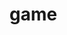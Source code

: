 # game
<!DOCTYPE html>
<html lang="en">
<head>
    <meta charset="UTF-8">
    <meta name="viewport" content="width=device-width, initial-scale=1.0">
    <title>Chess Game</title>
    <style>
        .chessboard {
            display: grid;
            grid-template-columns: repeat(8, 50px);
            grid-template-rows: repeat(8, 50px);
        }

        .chessboard div {
            width: 50px;
            height: 50px;
            text-align: center;
            vertical-align: middle;
            font-size: 24px;
            line-height: 50px;
        }

        .white {
            background-color: #f0d9b5;
        }

        .black {
            background-color: #b58863;
        }
    </style>
</head>
<body>
    <div class="chessboard" id="board"></div>

    <script>
        const board = document.getElementById('board');
        let isWhiteTurn = true;

        for (let row = 0; row < 8; row++) {
            for (let col = 0; col < 8; col++) {
                const cell = document.createElement('div');
                cell.dataset.row = row;
                cell.dataset.col = col;
                cell.classList.add((row + col) % 2 === 0 ? 'white' : 'black');
                cell.addEventListener('click', handleCellClick);
                board.appendChild(cell);
            }
        }

        function handleCellClick(event) {
            const cell = event.target;
            const row = cell.dataset.row;
            const col = cell.dataset.col;

            if (cell.classList.contains('selected')) {
                // If already selected, deselect it
                cell.classList.remove('selected');
            } else if (cell.textContent) {
                // If the cell has a piece, select it
                clearSelection();
                cell.classList.add('selected');
            } else if (cell.classList.contains('move')) {
                // If the cell is a valid move, make the move
                const selectedCell = document.querySelector('.selected');
                selectedCell.textContent = '';
                cell.textContent = selectedCell.textContent;
                selectedCell.textContent = '';
                cell.classList.remove('move');
                selectedCell.classList.remove('selected');
                isWhiteTurn = !isWhiteTurn;
            }
        }

        function clearSelection() {
            const selectedCell = document.querySelector('.selected');
            if (selectedCell) {
                selectedCell.classList.remove('selected');
                clearValidMoves();
            }
        }

        function clearValidMoves() {
            const validMoves = document.querySelectorAll('.move');
            validMoves.forEach(move => move.classList.remove('move'));
        }

        // You'll need to implement the chess piece movement logic here.

    </script>
</body>
</html>
